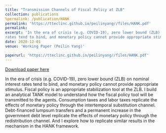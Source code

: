 ```yaml
---
title: "Transmission Channels of Fiscal Policy at ZLB"
collection: publications
%permalink: /publication/HANK
permalink: 'https://tteclinc.github.io/peilinyang//files/HANK.pdf'
permalink:
excerpt: 'In the era of crisis (e.g. COVID-19), zero lower bound (ZLB) on nominal interest
rates tend to bind, and monetary policy cannot provide appropriate stimulus. Fiscal policy is an appropriate stabilization tool at the ZLB. I build an analytical TANK model to understand how the fiscal policy tool will be transmitted to the agents. Consumption taxes and labor taxes replicate the effects of monetary policy through the intertemporal substitution channel. Debt-financed lumpsum transfers and a permanent increase in the government debt level replicate the effects of monetary policy through the redistribution channel. And I explore how to replicate similar results in the mechanism in the HANK framework.'
date: 2020-12-01
venue: 'Working Paper (Peilin Yang)'

paperurl: 'https://tteclinc.github.io/peilinyang//files/HANK.pdf'
---
```


[Download paper here](https://tteclinc.github.io/peilinyang//files/HANK.pdf)

In the era of crisis (e.g. COVID-19), zero lower bound (ZLB) on nominal interest
rates tend to bind, and monetary policy cannot provide appropriate stimulus. Fiscal policy is an appropriate stabilization tool at the ZLB. I build an analytical TANK model to understand how the fiscal policy tool will be transmitted to the agents. Consumption taxes and labor taxes replicate the effects of monetary policy through the intertemporal substitution channel. Debt-financed lumpsum transfers and a permanent increase in the government debt level replicate the effects of monetary policy through the redistribution channel. And I explore how to replicate similar results in the mechanism in the HANK framework.
